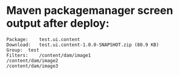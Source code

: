 Maven packagemanager screen output after deploy:
================================================

    Package: 	test.ui.content
    Download: 	test.ui.content-1.0.0-SNAPSHOT.zip (80.9 KB)
    Group: 	test
    Filters: 	/content/dam/image1
    /content/dam/image2
    /content/dam/image3
